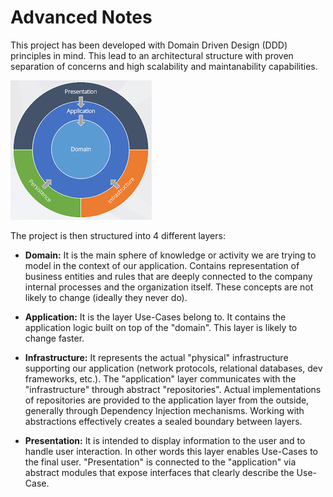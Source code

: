 # Advanced Notes
This project has been developed with Domain Driven Design (DDD) principles in mind. This lead to an architectural structure with proven separation of concerns and high scalability and maintanability capabilities. 

![image info](./docs/architecture.png)

The project is then structured into 4 different layers:

* **Domain:** It is the main sphere of knowledge or activity we are trying to model in the context of our application. Contains representation of business entities and rules that are deeply connected to the company internal processes and the organization itself. These concepts are not likely to change (ideally they never do).

* **Application:** It is the layer Use-Cases belong to. It contains the application logic built on top of the  "domain". This layer is likely to change faster. 

* **Infrastructure:** It represents the actual "physical" infrastructure supporting our application (network protocols, relational databases, dev frameworks, etc.). The "application" layer communicates with the "infrastructure" through abstract "repositories". Actual implementations of repositories are provided to the application layer from the outside, generally through Dependency Injection mechanisms. Working with abstractions effectively creates a sealed boundary between layers.

* **Presentation:**  It is intended to display information to the user and to handle user interaction. In other words this layer enables  Use-Cases to the final user. "Presentation" is connected to the "application" via abstract modules that expose interfaces that clearly describe the Use-Case.



